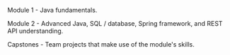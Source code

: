 Module 1 - Java fundamentals.

Module 2 - Advanced Java, SQL / database, Spring framework, and REST API understanding.

Capstones - Team projects that make use of the module's skills.
